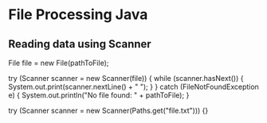 # File Processing Java

## Reading data using Scanner

  File file = new File(pathToFile);

  try (Scanner scanner = new Scanner(file)) {
      while (scanner.hasNext()) {
          System.out.print(scanner.nextLine() + " ");
      }
  } catch (FileNotFoundException e) {
      System.out.println("No file found: " + pathToFile);
  }

  try (Scanner scanner = new Scanner(Paths.get("file.txt"))) {}
